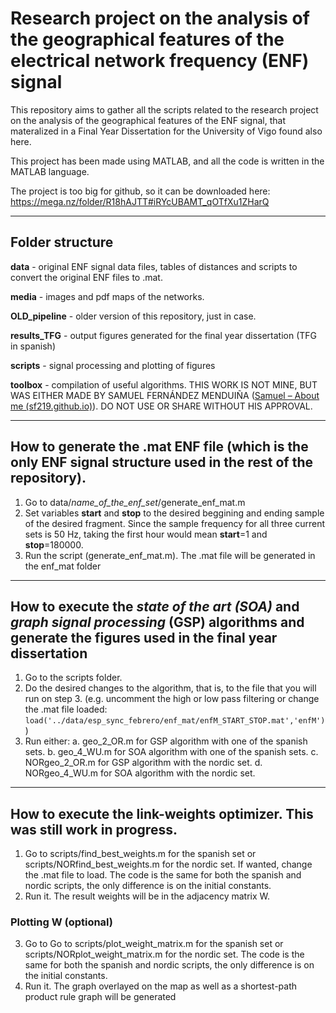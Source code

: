 # Research project on the analysis of the geographical features of the electrical network frequency (ENF) signal

This repository aims to gather all the scripts related to the research project on the analysis of the geographical features of the ENF signal, that materalized in a Final Year Dissertation for the University of Vigo found also here.

This project has been made using MATLAB, and all the code is written in the MATLAB language.

The project is too big for github, so it can be downloaded here: https://mega.nz/folder/R18hAJTT#iRYcUBAMT_qOTfXu1ZHarQ

---
## Folder structure

**data** - original ENF signal data files, tables of distances and scripts to convert the original ENF files to .mat.

**media** - images and pdf maps of the networks.

**OLD_pipeline** - older version of this repository, just in case.

**results_TFG** - output figures generated for the final year dissertation (TFG in spanish)

**scripts** - signal processing and plotting of figures

**toolbox** - compilation of useful algorithms. THIS WORK IS NOT MINE, BUT WAS EITHER MADE BY SAMUEL FERNÁNDEZ MENDUIÑA ([Samuel – About me (sf219.github.io)](https://sf219.github.io/)). DO NOT USE OR SHARE WITHOUT HIS APPROVAL.

---
## How to generate the .mat ENF file (which is the only ENF signal structure used in the rest of the repository).
1. Go to data/*name_of_the_enf_set*/generate_enf_mat.m
2. Set variables **start** and **stop** to the desired beggining and ending sample of the desired fragment. Since the sample frequency for all three current sets is 50 Hz, taking the first hour would mean **start**=1 and **stop**=180000.
3. Run the script (generate_enf_mat.m). The .mat file will be generated in the enf_mat folder

---
## How to execute the *state of the art (SOA)* and *graph signal processing* (GSP) algorithms and generate the figures used in the final year dissertation

1. Go to the scripts folder.
2.  Do the desired changes to the algorithm, that is, to the file that you will run on step 3. (e.g. uncomment the high or low pass filtering or change the .mat file loaded: `load('../data/esp_sync_febrero/enf_mat/enfM_START_STOP.mat','enfM')`)
3. Run either:
	a. geo_2_OR.m for GSP algorithm with one of the spanish sets.
	b. geo_4_WU.m for SOA algorithm with one of the spanish sets.
	c. NORgeo_2_OR.m for GSP algorithm with the nordic set.
	d. NORgeo_4_WU.m for SOA algorithm with the nordic set.

---

## How to execute the link-weights optimizer. This was still work in progress.
1. Go to scripts/find_best_weights.m for the spanish set or scripts/NORfind_best_weights.m for the nordic set. If wanted, change the .mat file to load. The code is the same for both the spanish and nordic scripts, the only difference is on the initial constants.
2. Run it. The result weights will be in the adjacency matrix W.

### Plotting W (optional)
3. Go to Go to scripts/plot_weight_matrix.m for the spanish set or scripts/NORplot_weight_matrix.m for the nordic set. The code is the same for both the spanish and nordic scripts, the only difference is on the initial constants.
4. Run it. The graph overlayed on the map as well as a shortest-path product rule graph will be generated


